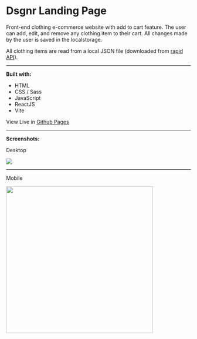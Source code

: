 # Dsgnr Landing Page

Front-end clothing e-commerce website with add to cart feature. The user can add, edit, and remove any clothing item to their cart. All changes made by the user is saved in the localstorage. 

All clothing items are read from a local JSON file (downloaded from [rapid API](https://rapidapi.com/apidojo/api/hm-hennes-mauritz)).

---

**Built with:**

- HTML
- CSS / Sass
- JavaScript
- ReactJS
- Vite

View Live in [Github Pages](https://21ance.github.io/dsgnr/)

---

**Screenshots:**
<p>Desktop</p>
<img src="https://snipboard.io/6pQ1SE.jpg">

---

<p>Mobile</p>
<img src="https://snipboard.io/fn7UQd.jpg" width="400px">
